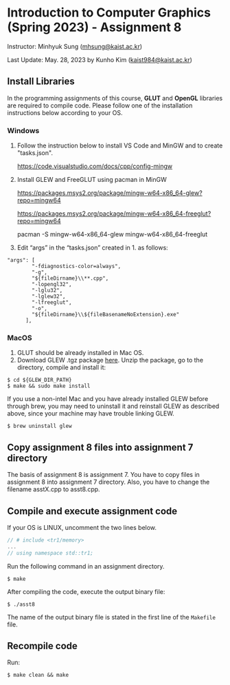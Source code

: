 Introduction to Computer Graphics (Spring 2023) - Assignment 8
=====
Instructor: Minhyuk Sung (mhsung@kaist.ac.kr)

Last Update: May. 28, 2023 by Kunho Kim (kaist984@kaist.ac.kr)

## Install Libraries
In the programming assignments of this course, **GLUT** and **OpenGL** libraries are required to compile code. Please follow one of the installation instructions below according to your OS.

### Windows

1. Follow the instruction below to install VS Code and MinGW and to create "tasks.json".

	https://code.visualstudio.com/docs/cpp/config-mingw

2.  Install GLEW and FreeGLUT using pacman in MinGW

	https://packages.msys2.org/package/mingw-w64-x86_64-glew?repo=mingw64

	https://packages.msys2.org/package/mingw-w64-x86_64-freeglut?repo=mingw64

	pacman -S mingw-w64-x86_64-glew mingw-w64-x86_64-freeglut

3. Edit “args” in the “tasks.json” created in 1. as follows:

```
"args": [
        "-fdiagnostics-color=always",
        "-g",
        "${fileDirname}\\**.cpp",
        "-lopengl32",
        "-lglu32",
        "-lglew32",
        "-lfreeglut",
        "-o",
        "${fileDirname}\\${fileBasenameNoExtension}.exe"
      ],
```

### MacOS

1. GLUT should be already installed in Mac OS.
2. Download GLEW .tgz package [here](https://github.com/nigels-com/glew/releases/download/glew-2.2.0/glew-2.2.0.tgz/). Unzip the package, go to the directory, compile and install it:

```shell
$ cd ${GLEW_DIR_PATH}
$ make && sudo make install 
```
If you use a non-intel Mac and you have already installed GLEW before through brew, you may need to uninstall it and reinstall GLEW as described above, since your machine may have trouble linking GLEW.

```shell
$ brew uninstall glew
```

## Copy assignment 8 files into assignment 7 directory

The basis of assignment 8 is assignment 7. You have to copy files in assignment 8 into assignment 7 directory. Also, you have to change the filename asstX.cpp to asst8.cpp.


## Compile and execute assignment code

If your OS is LINUX, uncomment the two lines below.

```c++
// # include <tr1/memory>
...
// using namespace std::tr1;
```

Run the following command in an assignment directory.

```shell
$ make
```

After compiling the code, execute the output binary file:

```shell
$ ./asst8
```

The name of the output binary file is stated in the first line of the `Makefile` file.

## Recompile code
Run:

```shell
$ make clean && make
```

